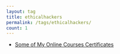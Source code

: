 ```yaml
---
layout: tag
title: ethicalhackers
permalink: /tags/ethicalhackers/
count: 1
---
```


- [Some of My Online Courses Certificates](https://samirpaulb.github.io/blog-jekyll/posts/some-of-my-online-courses-certificates/)
